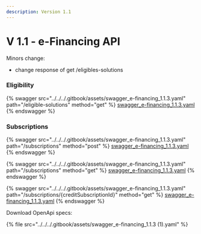```yaml
---
description: Version 1.1
---
```


# V 1.1 - e-Financing API

Minors change:

* change response of get /eligibles-solutions

### Eligibility

{% swagger src="../../../.gitbook/assets/swagger_e-financing_1.1.3.yaml" path="/eligible-solutions" method="get" %}
[swagger_e-financing_1.1.3.yaml](../../../.gitbook/assets/swagger_e-financing_1.1.3.yaml)
{% endswagger %}

### Subscriptions

{% swagger src="../../../.gitbook/assets/swagger_e-financing_1.1.3.yaml" path="/subscriptions" method="post" %}
[swagger_e-financing_1.1.3.yaml](../../../.gitbook/assets/swagger_e-financing_1.1.3.yaml)
{% endswagger %}

{% swagger src="../../../.gitbook/assets/swagger_e-financing_1.1.3.yaml" path="/subscriptions" method="get" %}
[swagger_e-financing_1.1.3.yaml](../../../.gitbook/assets/swagger_e-financing_1.1.3.yaml)
{% endswagger %}

{% swagger src="../../../.gitbook/assets/swagger_e-financing_1.1.3.yaml" path="/subscriptions/{creditSubscriptionId}" method="get" %}
[swagger_e-financing_1.1.3.yaml](../../../.gitbook/assets/swagger_e-financing_1.1.3.yaml)
{% endswagger %}

Download OpenApi specs:

{% file src="../../../.gitbook/assets/swagger_e-financing_1.1.3 (1).yaml" %}
